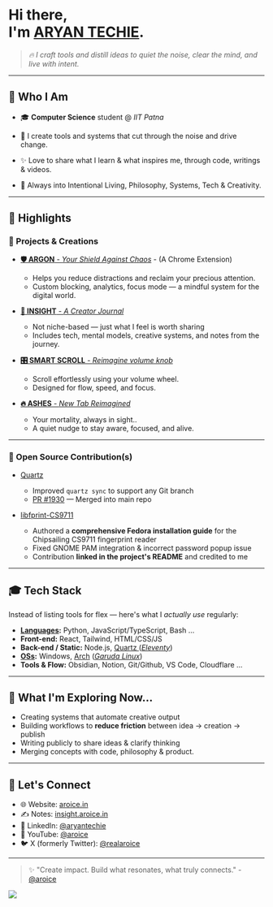 # Hi there, <br> I'm [ARYAN TECHIE](aryan@aroice.in).

> *🔥 I craft tools and distill ideas to quiet the noise, clear the mind, and live with intent.*
<!-- > *🔥 I design tools and distill ideas — helping myself and others cut the noise, think clearly, and live with intent.* -->

---
## 🧠 Who I Am

- 🎓 **Computer Science** student @ *IIT Patna*
    
- 🚀 I create tools and systems that cut through the noise and drive change.
- ✨ Love to share what I learn & what inspires me, through code, writings & videos.
- 🌱 Always into Intentional Living, Philosophy, Systems, Tech & Creativity.
  
---
## 🌟 Highlights

### 🔧 Projects & Creations

-  [**🛡️ ARGON** - *Your Shield Against Chaos*](https://argon.aroice.in) - (A Chrome Extension)
    - Helps you reduce distractions and reclaim your precious attention.
    - Custom blocking, analytics, focus mode — a mindful system for the digital world.

- [**📝 INSIGHT** - *A Creator Journal*](https://insight.aroice.in)
  - Not niche-based — just what I feel is worth sharing
  - Includes tech, mental models, creative systems, and notes from the journey.

- [**🎛️ SMART SCROLL** - *Reimagine volume knob*](https://github.com/Aryan-Techie/SmartScroll)
  - Scroll effortlessly using your volume wheel.
  - Designed for flow, speed, and focus.

- [**🔥 ASHES** - *New Tab Reimagined*](https://github.com/aroice-hq/ashes)
  - Your mortality, always in sight..
  - A quiet nudge to stay aware, focused, and alive.

---

### 💎 Open Source Contribution(s)

- [Quartz](https://github.com/jackyzha0/quartz) 
  - Improved `quartz sync` to support any Git branch
  - [PR #1930](https://github.com/jackyzha0/quartz/pull/1930) — Merged into main repo

- [libfprint-CS9711](https://github.com/ddlsmurf/libfprint-CS9711/issues/7)  
  - Authored a **comprehensive Fedora installation guide** for the Chipsailing CS9711 fingerprint reader  
  - Fixed GNOME PAM integration & incorrect password popup issue  
  - Contribution **linked in the project's README** and credited to me

---

## 🎓 Tech Stack

Instead of listing tools for flex — here's what I *actually use* regularly:

- **[Languages](https://en.wikipedia.org/wiki/Programming_language):** Python, JavaScript/TypeScript, Bash ...
- **Front-end:** React, Tailwind, HTML/CSS/JS
- **Back-end / Static:** Node.js, [Quartz ](https://github.com/jackyzha0/quartz)([*Eleventy*](https://www.11ty.dev/))
- **[OSs](https://en.wikipedia.org/wiki/Operating_system):** Windows, [Arch](https://archlinux.org) ([*Garuda Linux*](https://garudalinux.org))
- **Tools & Flow:** Obsidian, Notion, Git/Github, VS Code, Cloudflare ...


---

## 🚀 What I'm Exploring Now...

- Creating systems that automate creative output
- Building workflows to **reduce friction** between idea → creation → publish
- Writing publicly to share ideas & clarify thinking
- Merging concepts with code, philosophy & product.


---

## 💬 Let's Connect

- 🌐 Website: [aroice.in](https://aroice.in)
- ✍️ Notes: [insight.aroice.in](https://insight.aroice.in)
- 💼 LinkedIn: [@aryantechie](https://www.linkedin.com/in/aryantechie/)
- 🎥 YouTube: [@aroice](https://youtube.com/@aroice)
- 🐦 X (formerly Twitter): [@realaroice](https://twitter.com/realaroice)

---

<!-- > "Create impact. Create something that resonates and truly connects." -->

> ✨ "Create impact. Build what resonates, what truly connects." - [@aroice](https://aroice.in)

![](https://komarev.com/ghpvc/?username=aryan-techie&color=blue&style=plastic&label=PROFILE+VIEWS)

